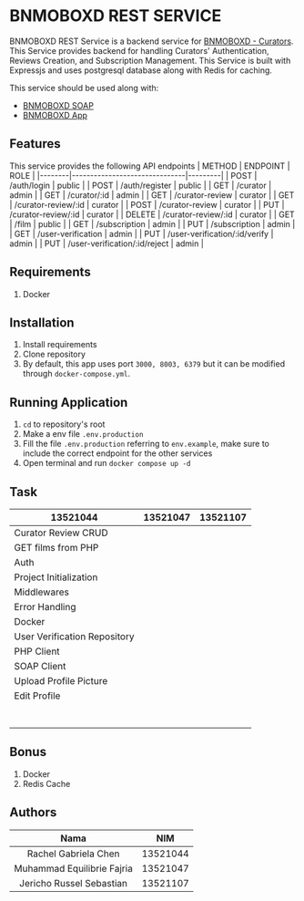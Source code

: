 # BNMOBOXD REST SERVICE
BNMOBOXD REST Service is a backend service for [BNMOBOXD - Curators](https://gitlab.informatika.org/if3110-2023-01-16/bnmoboxd-spa-client). This Service provides backend for handling Curators' Authentication, Reviews Creation, and Subscription Management. This Service is built with Expressjs and uses postgresql database along with Redis for caching.

This service should be used along with:
- [BNMOBOXD SOAP](https://gitlab.informatika.org/if3110-2023-01-16/bnmoboxd-soap-service)
- [BNMOBOXD App](https://gitlab.informatika.org/if3110-2023-01-16/bnmoboxd)


## Features
This service provides the following API endpoints
| METHOD | ENDPOINT                      | ROLE    |
|--------|-------------------------------|---------|
| POST   | /auth/login                   | public  |
| POST   | /auth/register                | public  |
| GET    | /curator                      | admin   |
| GET    | /curator/:id                  | admin   |
| GET    | /curator-review               | curator |
| GET    | /curator-review/:id           | curator |
| POST   | /curator-review               | curator |
| PUT    | /curator-review/:id           | curator |
| DELETE | /curator-review/:id           | curator |
| GET    | /film                         | public  |
| GET    | /subscription                 | admin   |
| PUT    | /subscription                 | admin   |
| GET    | /user-verification            | admin   |
| PUT    | /user-verification/:id/verify | admin   |
| PUT    | /user-verification/:id/reject | admin   |


## Requirements
1. Docker


## Installation
1. Install requirements
2. Clone repository
3. By default, this app uses port `3000, 8003, 6379` but it can be modified through `docker-compose.yml`.


## Running Application
1. `cd` to repository's root
2. Make a env file `.env.production`
3. Fill the file `.env.production` referring to `env.example`, make sure to include the correct endpoint for the other services
4. Open terminal and run `docker compose up -d`

## Task
| 13521044                     | 13521047 | 13521107 |
|------------------------------|----------|----------|
| Curator Review CRUD          |          |          |
| GET films from PHP           |          |          |
| Auth                         |          |          |
| Project Initialization       |          |          |
| Middlewares                  |          |          |
| Error Handling               |          |          |
| Docker                       |          |          |
| User Verification Repository |          |          |
| PHP Client                   |          |          |
| SOAP Client                  |          |          |
| Upload Profile Picture       |          |          |
| Edit Profile                 |          |          |
|                              |          |          |
|                              |          |          |
|                              |          |          |
|                              |          |          |
|                              |          |          |
|                              |          |          |
|                              |          |          |


## Bonus
1. Docker
2. Redis Cache

## Authors
|              Nama              |   NIM    |
| :----------------------------: | :------: |
| Rachel Gabriela Chen           | 13521044 |
| Muhammad Equilibrie Fajria     | 13521047 |
| Jericho Russel Sebastian       | 13521107 |
